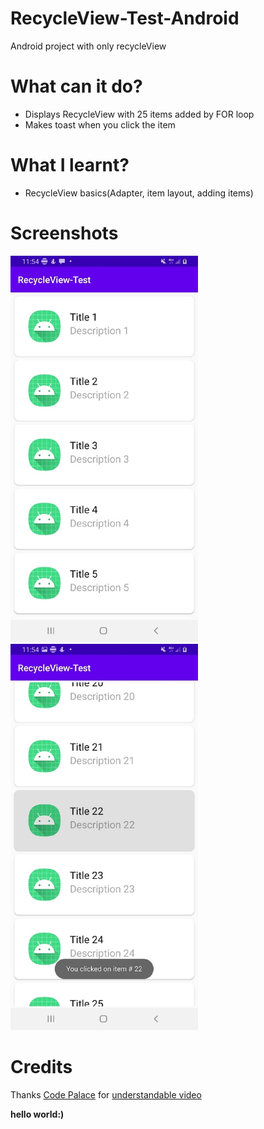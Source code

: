 # RecycleView-Test-Android
Android project with only recycleView

# What can it  do?
  - Displays RecycleView with 25 items added by FOR loop
  - Makes toast when you click the item

# What I learnt?
  - RecycleView basics(Adapter, item layout, adding items)

# Screenshots

<p float="left">
  <img src="./screen1.jpg" width="300">
  <img src="./screen2.jpg" width="300">
</p>

# Credits

Thanks <a href="https://www.youtube.com/channel/UCuudpdbKmQWq2PPzYgVCWlA">Code Palace</a> for <a href="https://www.youtube.com/watch?v=ai9rSGcDhyQ">understandable video</a>

**hello world:)**
